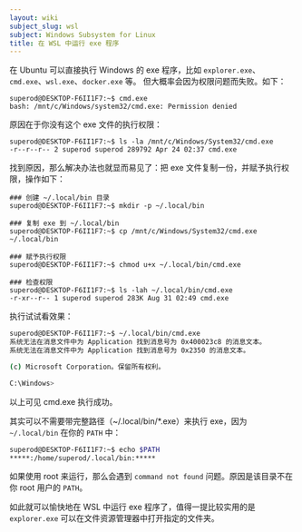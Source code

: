 ```yaml
---
layout: wiki
subject_slug: wsl
subject: Windows Subsystem for Linux
title: 在 WSL 中运行 exe 程序
---
```


在 Ubuntu 可以直接执行 Windows 的 exe 程序，比如 `explorer.exe`、`cmd.exe`、`wsl.exe`、`docker.exe` 等。
但大概率会因为权限问题而失败。如下：

```shell
superod@DESKTOP-F6II1F7:~$ cmd.exe
bash: /mnt/c/Windows/system32/cmd.exe: Permission denied
```

原因在于你没有这个 exe 文件的执行权限：

```shell
superod@DESKTOP-F6II1F7:~$ ls -la /mnt/c/Windows/System32/cmd.exe
-r--r--r-- 2 superod superod 289792 Apr 24 02:37 cmd.exe
```

找到原因，那么解决办法也就显而易见了：把 exe 文件复制一份，并赋予执行权限，操作如下：

```shell
### 创建 ~/.local/bin 目录
superod@DESKTOP-F6II1F7:~$ mkdir -p ~/.local/bin

### 复制 exe 到 ~/.local/bin
superod@DESKTOP-F6II1F7:~$ cp /mnt/c/Windows/System32/cmd.exe ~/.local/bin

### 赋予执行权限
superod@DESKTOP-F6II1F7:~$ chmod u+x ~/.local/bin/cmd.exe

### 检查权限
superod@DESKTOP-F6II1F7:~$ ls -lah ~/.local/bin/cmd.exe
-r-xr--r-- 1 superod superod 283K Aug 31 02:49 cmd.exe
```

执行试试看效果：

```bash
superod@DESKTOP-F6II1F7:~$ ~/.local/bin/cmd.exe
系统无法在消息文件中为 Application 找到消息号为 0x400023c8 的消息文本。
系统无法在消息文件中为 Application 找到消息号为 0x2350 的消息文本。

(c) Microsoft Corporation。保留所有权利。

C:\Windows>
```

以上可见 cmd.exe 执行成功。

其实可以不需要带完整路径（~/.local/bin/*.exe）来执行 exe，因为 `~/.local/bin` 在你的 `PATH` 中：

```bash
superod@DESKTOP-F6II1F7:~$ echo $PATH
*****:/home/superod/.local/bin:*****
```

如果使用 root 来运行，那么会遇到 `command not found` 问题。原因是该目录不在你 root 用户的 `PATH`。

如此就可以愉快地在 WSL 中运行 exe 程序了，值得一提比较实用的是 `explorer.exe` 可以在文件资源管理器中打开指定的文件夹。
